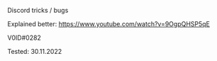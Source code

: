 
Discord tricks / bugs

Explained better: https://www.youtube.com/watch?v=9OgpQHSP5qE

V0ID#0282

Tested: 30.11.2022
